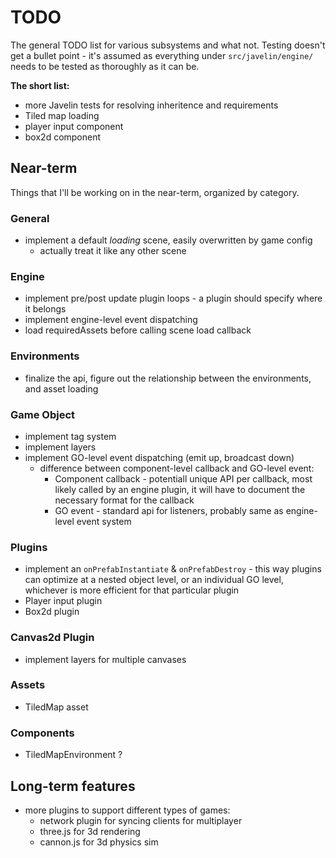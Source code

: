 # TODO #

The general TODO list for various subsystems and what not.  Testing doesn't get a bullet point - it's assumed as everything under `src/javelin/engine/` needs to be tested as thoroughly as it can be.

**The short list:**

* more Javelin tests for resolving inheritence and requirements
* Tiled map loading
* player input component
* box2d component

## Near-term ##

Things that I'll be working on in the near-term, organized by category.

### General ###

* implement a default *loading* scene, easily overwritten by game config
    * actually treat it like any other scene

### Engine ###

* implement pre/post update plugin loops - a plugin should specify where it belongs
* implement engine-level event dispatching
* load requiredAssets before calling scene load callback

### Environments ###

* finalize the api, figure out the relationship between the environments, and asset loading

### Game Object ###

* implement tag system
* implement layers
* implement GO-level event dispatching (emit up, broadcast down)
    * difference between component-level callback and GO-level event:
        * Component callback - potentiall unique API per callback, most likely called by an engine plugin, it 
        will have to document the necessary format for the callback
        * GO event - standard api for listeners, probably same as engine-level event system

### Plugins ###

* implement an `onPrefabInstantiate` & `onPrefabDestroy` - this way plugins can optimize at a nested object level, or an
individual GO level, whichever is more efficient for that particular plugin
* Player input plugin
* Box2d plugin

### Canvas2d Plugin ###

* implement layers for multiple canvases

### Assets ###

* TiledMap asset

### Components ###

* TiledMapEnvironment ?

## Long-term features ##

* more plugins to support different types of games:
    * network plugin for syncing clients for multiplayer
    * three.js for 3d rendering
    * cannon.js for 3d physics sim
